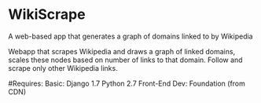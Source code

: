 # WikiScrape
A web-based app that generates a graph of domains linked to by Wikipedia

Webapp that scrapes Wikipedia and draws a graph of linked domains, scales these nodes based on number of links to that domain. Follow and scrape only other Wikipedia links.

#Requires:
	Basic:
		Django 1.7
		Python 2.7
	Front-End Dev:
		Foundation (from CDN)
		



